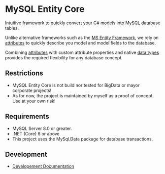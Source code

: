 # MySQL Entity Core
Intuitive framework to quickly convert your C# models into MySQL database tables.

Unlike alternative frameworks such as the [MS Entity Framework](https://docs.microsoft.com/de-de/ef/), we rely on [attributes](https://docs.microsoft.com/en-us/dotnet/csharp/programming-guide/concepts/attributes/) to quickly describe you model and model fields to the database. 

Combining [attributes](https://docs.microsoft.com/en-us/dotnet/csharp/programming-guide/concepts/attributes/) with custom attribute properties and native [data types](https://docs.microsoft.com/de-de/dotnet/csharp/language-reference/builtin-types/built-in-types) provides the required flexibility for any database concept.

## Restrictions
* MySQL Entity Core is not build nor tested for BigData or mayor corporate projects!
* As for now, the project is maintained by myself as a proof of concept. Use at your own risk!

## Requirements
* MySQL Server 8.0 or greater.
* .NET (Core) 6 or above
* This project uses the MySql.Data package for database transactions.

## Development
* [Developement Documentation](/docs/README.md)
